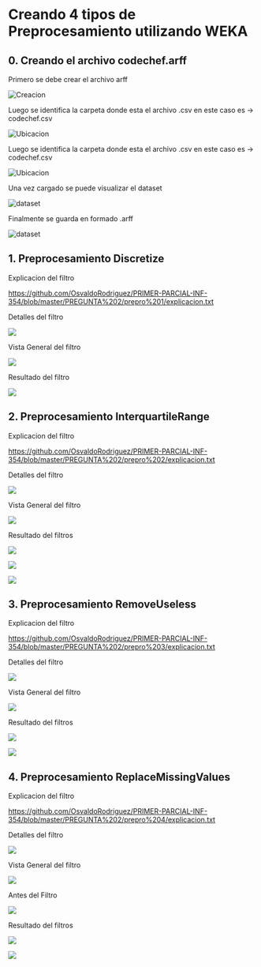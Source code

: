 # Creando 4 tipos de Preprocesamiento utilizando WEKA

## 0. Creando el archivo codechef.arff

Primero se debe crear el archivo arff

![Creacion](https://github.com/OsvaldoRodriguez/PRIMER-PARCIAL-INF-354/blob/master/PREGUNTA%202/crear%20raff/crearArff.png)

Luego se identifica la carpeta donde esta el archivo .csv en este caso es -> codechef.csv

![Ubicacion](https://github.com/OsvaldoRodriguez/PRIMER-PARCIAL-INF-354/blob/master/PREGUNTA%202/crear%20raff/archivo%20csv.jpeg)

Luego se identifica la carpeta donde esta el archivo .csv en este caso es -> codechef.csv

![Ubicacion](https://github.com/OsvaldoRodriguez/PRIMER-PARCIAL-INF-354/blob/master/PREGUNTA%202/crear%20raff/archivo%20csv.jpeg)

Una vez cargado se puede visualizar el dataset 

![dataset](https://github.com/OsvaldoRodriguez/PRIMER-PARCIAL-INF-354/blob/master/PREGUNTA%202/crear%20raff/cargando%20csv.jpeg)

Finalmente se guarda en formado .arff

![dataset](https://github.com/OsvaldoRodriguez/PRIMER-PARCIAL-INF-354/blob/master/PREGUNTA%202/crear%20raff/guardar%20como%20arff.jpeg)


## 1. Preprocesamiento Discretize

Explicacion del filtro

https://github.com/OsvaldoRodriguez/PRIMER-PARCIAL-INF-354/blob/master/PREGUNTA%202/prepro%201/explicacion.txt

Detalles del filtro

![](https://github.com/OsvaldoRodriguez/PRIMER-PARCIAL-INF-354/blob/master/PREGUNTA%202/prepro%201/filter.jpeg)

Vista General del filtro

![](https://github.com/OsvaldoRodriguez/PRIMER-PARCIAL-INF-354/blob/master/PREGUNTA%202/prepro%201/vista%20general.jpeg)

Resultado del filtro

![](https://github.com/OsvaldoRodriguez/PRIMER-PARCIAL-INF-354/blob/master/PREGUNTA%202/prepro%201/resultado.jpeg)


## 2. Preprocesamiento InterquartileRange

Explicacion del filtro

https://github.com/OsvaldoRodriguez/PRIMER-PARCIAL-INF-354/blob/master/PREGUNTA%202/prepro%202/explicacion.txt

Detalles del filtro

![](https://github.com/OsvaldoRodriguez/PRIMER-PARCIAL-INF-354/blob/master/PREGUNTA%202/prepro%202/filter.jpeg)

Vista General del filtro

![](https://github.com/OsvaldoRodriguez/PRIMER-PARCIAL-INF-354/blob/master/PREGUNTA%202/prepro%202/general%20filter.jpeg)

Resultado del filtros

![](https://github.com/OsvaldoRodriguez/PRIMER-PARCIAL-INF-354/blob/master/PREGUNTA%202/prepro%202/resultado.jpeg)

![](https://github.com/OsvaldoRodriguez/PRIMER-PARCIAL-INF-354/blob/master/PREGUNTA%202/prepro%202/resultado2.jpeg)

![](https://github.com/OsvaldoRodriguez/PRIMER-PARCIAL-INF-354/blob/master/PREGUNTA%202/prepro%202/resultado3.jpeg)



## 3. Preprocesamiento RemoveUseless

Explicacion del filtro

https://github.com/OsvaldoRodriguez/PRIMER-PARCIAL-INF-354/blob/master/PREGUNTA%202/prepro%203/explicacion.txt

Detalles del filtro

![](https://github.com/OsvaldoRodriguez/PRIMER-PARCIAL-INF-354/blob/master/PREGUNTA%202/prepro%203/filter.jpeg)

Vista General del filtro

![](https://github.com/OsvaldoRodriguez/PRIMER-PARCIAL-INF-354/blob/master/PREGUNTA%202/prepro%203/filter%20general.jpeg)

Resultado del filtros

![](https://github.com/OsvaldoRodriguez/PRIMER-PARCIAL-INF-354/blob/master/PREGUNTA%202/prepro%203/resultado%20general.jpeg)

![](https://github.com/OsvaldoRodriguez/PRIMER-PARCIAL-INF-354/blob/master/PREGUNTA%202/prepro%203/resultado%203.jpeg)



## 4. Preprocesamiento ReplaceMissingValues

Explicacion del filtro

https://github.com/OsvaldoRodriguez/PRIMER-PARCIAL-INF-354/blob/master/PREGUNTA%202/prepro%204/explicacion.txt

Detalles del filtro

![](https://github.com/OsvaldoRodriguez/PRIMER-PARCIAL-INF-354/blob/master/PREGUNTA%202/prepro%204/filter.jpeg)

Vista General del filtro

![](https://github.com/OsvaldoRodriguez/PRIMER-PARCIAL-INF-354/blob/master/PREGUNTA%202/prepro%204/filter%20general.jpeg)

Antes del Filtro

![](https://github.com/OsvaldoRodriguez/PRIMER-PARCIAL-INF-354/blob/master/PREGUNTA%202/prepro%204/data%20inicial.jpeg)

Resultado del filtros

![](https://github.com/OsvaldoRodriguez/PRIMER-PARCIAL-INF-354/blob/master/PREGUNTA%202/prepro%204/resultado%20general.jpeg)

![](https://github.com/OsvaldoRodriguez/PRIMER-PARCIAL-INF-354/blob/master/PREGUNTA%202/prepro%204/data%20resultante.jpeg)


